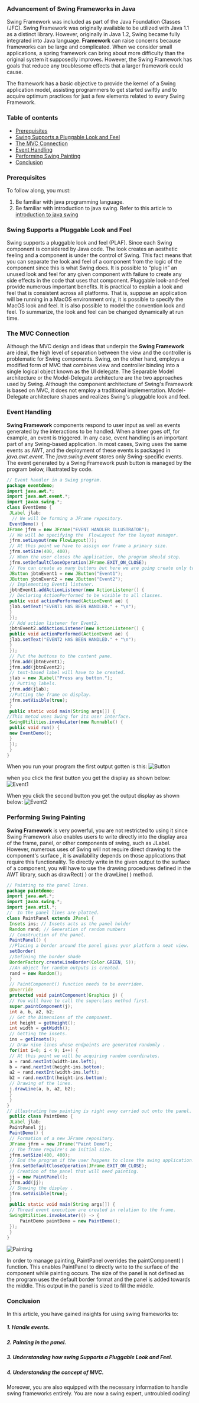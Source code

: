 ﻿### Advancement of Swing Frameworks in Java
         
 Swing Framework was included as part of the Java Foundation Classes (JFC). Swing Framework was originally available to be utilized with Java 1.1 as a distinct library. However, originally in Java 1.2, Swing became fully integrated into Java language.
**Framework** can raise concerns because frameworks can be large and complicated. When we consider small applications, a spring framework can bring about more difficulty than the original system it supposedly improves. However, the Swing  Framework has goals that reduce any troublesome effects that a larger framework could cause.
 
The framework has a basic objective  to provide the kernel of a  Swing application model, assisting programmers to get started swiftly and to acquire optimum practices for just a few elements related to every Swing Framework.
### Table of contents
-  [Prerequisites](#prerequisites)
-  [Swing Supports a Pluggable Look and Feel](#swing-supports-a-pluggable-look-and-feel)
- [The MVC Connection](#the-mvc-connection)
- [Event Handling](#event-handling)
- [Performing  Swing Painting ](#performing-swing-painting)
- [Conclusion](#conclusion)


### Prerequisites

To follow along, you must:

1.  Be familiar with java programming language.
2.  Be familiar with introduction to java swing. Refer to this article to  [introduction to java swing](https://www.section.io/engineering-education/introduction-to-java-swing/)

### Swing Supports a Pluggable Look and Feel
  
Swing supports a pluggable look and feel (PLAF). Since each Swing component is considered by Java code. The look creates an aesthetic feeling and a component is under the control of Swing. This fact means that you can separate the look and feel of a component from the logic of the component  since this is what Swing does. It is possible to “plug in” an unused look and feel for any given component with failure to create any side effects in the code that uses that component. Pluggable look-and-feel provide numerous important benefits. It is practical to explain a look and feel that is consistent across all platforms. That is, suppose an application will be running  in a MacOS environment only, it is possible to specify the MacOS look and feel. It is also possible to model the convention look and feel. To summarize, the look and feel can be changed dynamically at run time.

### The MVC Connection
Although the MVC design and ideas that underpin the **Swing Framework** are ideal, the high level of separation between the view and the controller is problematic for Swing components. Swing, on the other hand, employs a modified form of MVC that combines view and controller binding into a single logical object known as the UI delegate. The Separable Model architecture or the Model-Delegate architecture are the two approaches used by Swing. Although the component architecture of Swing's Framework is based on MVC, it does not employ a traditional implementation. Model-Delegate architecture shapes and realizes Swing's pluggable look and feel.

### Event Handling
**Swing Framework** components respond to user input as well as events generated by the interactions to be handled. When a timer goes off, for example, an event is triggered. In any case, event handling is an important part of any Swing-based application. In most cases, Swing uses the same events as AWT, and the deployment of these events is packaged in *java.awt.event*. The *java.swing.event* stores only Swing-specific events. The event generated by a Swing Framework push button is managed by the program below, illustrated by code.
```java
// Event handler in a Swing program.
package eventdemo;
import java.awt.*;
import java.awt.event.*;
import javax.swing.*;
class EventDemo {
 JLabel jlab;
  // We will be forming a JFrame repository.
 EventDemo() {
JFrame jfrm = new JFrame("EVENT HANDLER ILLUSTRATOR");
 // We will be specifying the  FlowLayout for the layout manager.
 jfrm.setLayout(new FlowLayout());
 // At this point we have to assign our frame a primary size.
 jfrm.setSize(400, 400);
 // When the user closes the application, the program should stop.
 jfrm.setDefaultCloseOperation(JFrame.EXIT_ON_CLOSE);
 // You can create as many buttons but here we are going create only two.
 JButton jbtnEvent1 = new JButton("Event1");
 JButton jbtnEvent2 = new JButton("Event2");
 // Implementing Event1 listener.
 jbtnEvent1.addActionListener(new ActionListener() {
 // Declaring ActionPerformed to be visible to all classes.
 public void actionPerformed(ActionEvent ae) {
 jlab.setText("EVENT1 HAS BEEN HANDLED." + "\n");
 }
 });
 // Add action listener for Event2.
 jbtnEvent2.addActionListener(new ActionListener() {
 public void actionPerformed(ActionEvent ae) {
 jlab.setText("EVENT2 HAS BEEN HANDLED." + "\n");
 }
 });
 // Put the buttons to the content pane.
 jfrm.add(jbtnEvent1);
 jfrm.add(jbtnEvent2);
 // text-based label will have to be created.
 jlab = new JLabel("Press any button.");
 // Putting labels.
 jfrm.add(jlab);
 //Putting the frame on display.
 jfrm.setVisible(true);
 }
 public static void main(String args[]) {
//This metod uses Swing for its user interface.
 SwingUtilities.invokeLater(new Runnable() {
 public void run() {
 new EventDemo();
 }
 });
 }
}
```
When you run your program the first output gotten is this:
![Button](/engineering-education/advancement-of-swing-frameworks-in-Java/button.png)

when you click the first button you get the display as shown below:
![Event1](/engineering-education/advancement-of-swing-frameworks-in-Java/event1.png)

When you click the second button  you get the output display as shown below:
![Event2](/engineering-education/advancement-of-swing-frameworks-in-Java/event2.png)

### Performing Swing Painting 
**Swing Framework** is very powerful, you are not restricted to using it since Swing Framework also enables users to write directly into the display area of the frame, panel, or other components of swing, such as JLabel. However,  numerous uses of Swing will not require direct drawing  to the component's surface , it is availability depends on those applications that require this functionality. To  directly write in the given output to the surface of a component, you will have to use the drawing procedures defined in the AWT library, such as drawRect( ) or the drawLine( ) method.

```java
// Painting to the panel lines.
package paintdemo;
import java.awt.*;
import javax.swing.*;
import java.util.*;
//  In the panel lines are plotted.
class PaintPanel extends JPanel {
 Insets ins; // Insets acts as the panel holder
 Random rand; // Generation of random numbers
 // Construction of the panel.
 PaintPanel() {
 //Placing a border around the panel gives yuor platform a neat view.
 setBorder(
 //Defining the border shade
 BorderFactory.createLineBorder(Color.GREEN, 5));
 //An object for random outputs is created.
 rand = new Random();
 }
 // PaintComponent() function needs to be overriden.
 @Override
 protected void paintComponent(Graphics j) {
 // You will have to call the superclass method first.
 super.paintComponent(j);
 int a, b, a2, b2;
 // Get the Dimensions of the component.
 int height = getHeight();
 int width = getWidth();
 // Getting the insets.
 ins = getInsets();
 // Draw nine lines whose endpoints are generated randomly .
 for(int i=0; i < 9; i++) {
 // At this point we will be acquiring random coordinates.
 a = rand.nextInt(width-ins.left);
 b = rand.nextInt(height-ins.bottom);
 a2 = rand.nextInt(width-ins.left);
 b2 = rand.nextInt(height-ins.bottom);
 // Drawing of the lines.
 j.drawLine(a, b, a2, b2);
 }
 }
}
// illustrating how painting is right away carried out onto the panel.
 public class PaintDemo {
 JLabel jlab;
 PaintPanel jj;
 PaintDemo() {
 // Formation of a new JFrame repository.
 JFrame jfrm = new JFrame("Paint Demo");
 // The frame require's an initial size.
 jfrm.setSize(400, 400);
 // End the program if the user happens to close the swing application.
 jfrm.setDefaultCloseOperation(JFrame.EXIT_ON_CLOSE);
 // Creation of the panel that will need painting.
 jj = new PaintPanel();
 jfrm.add(jj);
 // Showing the display .
 jfrm.setVisible(true);
 }
 public static void main(String args[]) {
 // Thread event execution are created in relation to the frame.
 SwingUtilities.invokeLater(() -> {
     PaintDemo paintDemo = new PaintDemo();
 });
 }
}
```
![Painting](/engineering-education/advancement-of-swing-frameworks-in-Java/painting.png)

In order to manage painting, PaintPanel overrides the paintComponent( ) function. This enables PaintPanel to directly  write to the surface of the component while painting occurs. The size of the panel is not defined as the program uses the default border format and the panel is added towards the middle. This output in the panel is sized to fill the middle.

### Conclusion

In this article, you have gained insights for using swing frameworks to:
##### 1. Handle events.
#####  2. Painting in the panel.
##### 3. Understanding how swing Supports a Pluggable Look and Feel.
##### 4. Understanding the concept of MVC.
 Moreover, you are also equipped with the necessary information to handle swing frameworks entirely.
You are now a swing expert, untroubled coding!


